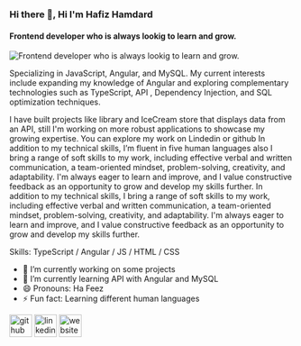 ### Hi there 👋, Hi I'm Hafiz Hamdard
#### Frontend developer who is always lookig to learn and grow.
![Frontend developer who is always lookig to learn and grow.](https://avatars.githubusercontent.com/u/75444410?s=400&u=4f7dfe8a850a6e32726e026a96cda7cb34277817&v=4)

Specializing in JavaScript, Angular, and MySQL.
My current interests include expanding my knowledge of Angular and exploring complementary technologies such as TypeScript, API , Dependency Injection, and SQL optimization techniques.

I have built projects like library and IceCream store that displays data from an API, still I'm working on more robust applications to showcase my growing expertise.
You can explore my work on Lindedin or github
In addition to my technical skills, I’m fluent in five human languages also I bring a range of soft skills to my work, including effective verbal and written communication, a team-oriented mindset, problem-solving, creativity, and adaptability. I'm always eager to learn and improve, and I value constructive feedback as an opportunity to grow and develop my skills further.
In addition to my technical skills, I bring a range of soft skills to my work, including effective verbal and written communication, a team-oriented mindset, problem-solving, creativity, and adaptability. I'm always eager to learn and improve, and I value constructive feedback as an opportunity to grow and develop my skills further.


Skills: TypeScript / Angular / JS / HTML / CSS

- 🔭 I’m currently working on some projects 
- 🌱 I’m currently learning API with Angular and MySQL 
- 😄 Pronouns: Ha Feez 
- ⚡ Fun fact: Learning different human languages 


[<img src='https://cdn.jsdelivr.net/npm/simple-icons@3.0.1/icons/github.svg' alt='github' height='40'>](https://github.com/hafizullah1991)  [<img src='https://cdn.jsdelivr.net/npm/simple-icons@3.0.1/icons/linkedin.svg' alt='linkedin' height='40'>](https://www.linkedin.com/in/https://www.linkedin.com/in/hafiz-hamdard//)  [<img src='https://cdn.jsdelivr.net/npm/simple-icons@3.0.1/icons/icloud.svg' alt='website' height='40'>](https://portfoliohafiz.web.app/)  

